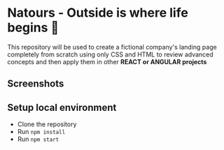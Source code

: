 # Natours - Outside is where life begins :herb:

This repository will be used to create a fictional company's landing page completely from scratch using only CSS and HTML to review advanced concepts and then apply them in other  **REACT or ANGULAR projects**

## Screenshots

## Setup local environment

 - Clone the repository
 - Run <code>npm install</code>
 - Run <code>npm start</code>
